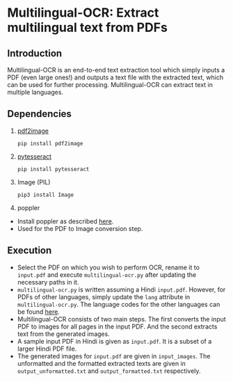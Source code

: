 # Multilingual-OCR: Extract multilingual text from PDFs  

## Introduction

Multilingual-OCR is an end-to-end text extraction tool which simply inputs a PDF (even large ones!) and outputs a text file with the extracted text, which can be used for further processing. Multilingual-OCR can extract text in multiple languages. 

## Dependencies

1. [pdf2image](https://pypi.org/project/pdf2image/)

   ```pip install pdf2image```

2. [pytesseract](https://pypi.org/project/pytesseract/)

   ```pip install pytesseract```

3. Image (PIL)

   ```pip3 install Image```

4. poppler 
- Install poppler as described [here](https://pypi.org/project/pdf2image/).
- Used for the PDF to Image conversion step.

## Execution

- Select the PDF on which you wish to perform OCR, rename it to ```input.pdf``` and execute ```multilingual-ocr.py``` after updating the necessary paths in it.
- ```multilingual-ocr.py``` is written assuming a Hindi ```input.pdf```. However, for PDFs of other languages, simply update the ```lang``` attribute in ```multilingual-ocr.py```. The language codes for the other languages can be found [here](https://github.com/tesseract-ocr/tesseract/blob/master/doc/tesseract.1.asc).
- Multilingual-OCR consists of two main steps. The first converts the input PDF to images for all pages in the input PDF. And the second extracts text from the generated images. 
- A sample input PDF in Hindi is given as ```input.pdf```. It is a subset of a larger Hindi PDF file.
- The generated images for ```input.pdf``` are given in ```input_images```. The unformatted and the formatted extracted texts are given in ```output_unformatted.txt``` and ```output_formatted.txt``` respectively.
